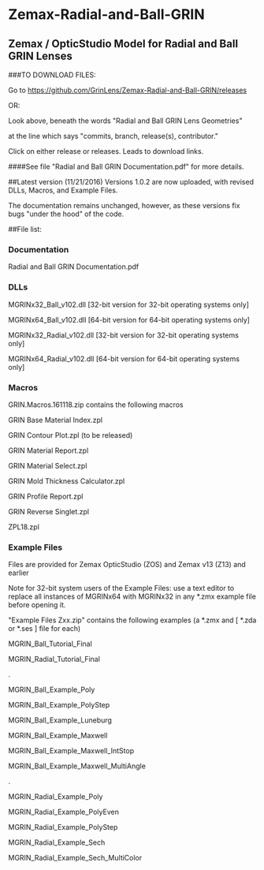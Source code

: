 # Zemax-Radial-and-Ball-GRIN
## Zemax / OpticStudio Model for Radial and Ball GRIN Lenses

###TO DOWNLOAD FILES:

Go to https://github.com/GrinLens/Zemax-Radial-and-Ball-GRIN/releases

OR:

Look above, beneath the words "Radial and Ball GRIN Lens Geometries"

at the line which says "commits, branch, release(s), contributor."

Click on either release or releases.  Leads to download links.

####See file "Radial and Ball GRIN Documentation.pdf" for more details.

##Latest version (11/21/2016)
Versions 1.0.2 are now uploaded, with revised DLLs, Macros, and Example Files.

The documentation remains unchanged, however, as these versions fix bugs "under the hood" of the code.

##File list:
### Documentation
Radial and Ball GRIN Documentation.pdf

### DLLs
MGRINx32_Ball_v102.dll [32-bit version for 32-bit operating systems only]

MGRINx64_Ball_v102.dll [64-bit version for 64-bit operating systems only]

MGRINx32_Radial_v102.dll [32-bit version for 32-bit operating systems only]

MGRINx64_Radial_v102.dll [64-bit version for 64-bit operating systems only]

### Macros
GRIN.Macros.161118.zip contains the following macros

GRIN Base Material Index.zpl

GRIN Contour Plot.zpl (to be released)

GRIN Material Report.zpl

GRIN Material Select.zpl

GRIN Mold Thickness Calculator.zpl

GRIN Profile Report.zpl

GRIN Reverse Singlet.zpl

ZPL18.zpl

### Example Files
Files are provided for Zemax OpticStudio (ZOS) and Zemax v13 (Z13) and earlier

Note for 32-bit system users of the Example Files: use a text editor to replace all instances
of MGRINx64 with MGRINx32 in any *.zmx example file before opening it.

"Example Files Zxx.zip" contains the following examples (a *.zmx and [ *.zda or *.ses ] file for each)

MGRIN_Ball_Tutorial_Final

MGRIN_Radial_Tutorial_Final

.


MGRIN_Ball_Example_Poly

MGRIN_Ball_Example_PolyStep 

MGRIN_Ball_Example_Luneburg 

MGRIN_Ball_Example_Maxwell

MGRIN_Ball_Example_Maxwell_IntStop

MGRIN_Ball_Example_Maxwell_MultiAngle

.

MGRIN_Radial_Example_Poly

MGRIN_Radial_Example_PolyEven

MGRIN_Radial_Example_PolyStep

MGRIN_Radial_Example_Sech

MGRIN_Radial_Example_Sech_MultiColor




